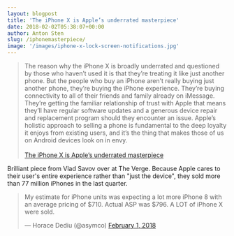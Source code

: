 ```yaml
---
layout: blogpost
title: 'The iPhone X is Apple’s underrated masterpiece'
date: 2018-02-02T05:38:07+00:00
author: Anton Sten
slug: /iphonemasterpiece/
image: '/images/iphone-x-lock-screen-notifications.jpg'
---
```


>The reason why the iPhone X is broadly underrated and questioned by those who haven’t used it is that they’re treating it like just another phone. But the people who buy an iPhone aren’t really buying just another phone, they’re buying the iPhone experience. They’re buying connectivity to all of their friends and family already on iMessage. They’re getting the familiar relationship of trust with Apple that means they’ll have regular software updates and a generous device repair and replacement program should they encounter an issue. Apple’s holistic approach to selling a phone is fundamental to the deep loyalty it enjoys from existing users, and it’s the thing that makes those of us on Android devices look on in envy.
<br /><br />
[The iPhone X is Apple’s underrated masterpiece](https://www.theverge.com/2018/2/1/16957594/iphone-x-apple-quarterly-report-review)

Brilliant piece from Vlad Savov over at The Verge. Because Apple cares to their user's entire experience rather than "just the device", they sold more than 77 million iPhones in the last quarter. 

<blockquote class="twitter-tweet" data-lang="en"><p lang="en" dir="ltr">My estimate for iPhone units was expecting a lot more iPhone 8 with an average pricing of $710. Actual ASP was $796. A LOT of iPhone X were sold.</p>&mdash; Horace Dediu (@asymco) <a href="https://twitter.com/asymco/status/959179151004618752?ref_src=twsrc%5Etfw">February 1, 2018</a></blockquote> <script async src="https://platform.twitter.com/widgets.js" charset="utf-8"></script> 

